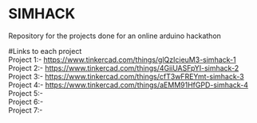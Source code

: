 # SIMHACK
Repository for the projects done for an online arduino hackathon 

#Links to each project <br />
Project 1:- https://www.tinkercad.com/things/glQzIcieuM3-simhack-1 <br />
Project 2:- https://www.tinkercad.com/things/4GiiUASFpYI-simhack-2 <br />
Project 3:- https://www.tinkercad.com/things/cfT3wFREYmt-simhack-3 <br />
Project 4:- https://www.tinkercad.com/things/aEMM91HfGPD-simhack-4 <br />
Project 5:- <br />
Project 6:- <br />
Project 7:- <br />

